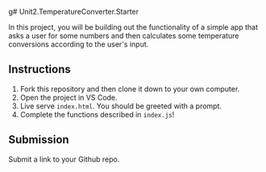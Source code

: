 g# Unit2.TemperatureConverter.Starter

In this project, you will be building out the functionality of a simple app that asks a user for some numbers and then calculates some temperature conversions according to the user's input.

## Instructions

1. Fork this repository and then clone it down to your own computer.
2. Open the project in VS Code.
3. Live serve `index.html`. You should be greeted with a prompt.
4. Complete the functions described in `index.js`!

## Submission

Submit a link to your Github repo.
